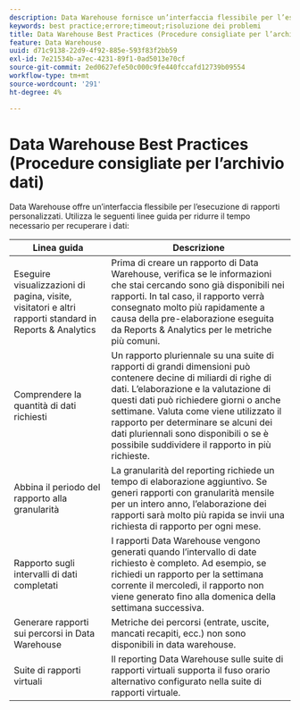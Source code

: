 ```yaml
---
description: Data Warehouse fornisce un’interfaccia flessibile per l’esecuzione di rapporti personalizzati. L’aderenza a queste linee guida può contribuire a ridurre il tempo necessario per recuperare i dati.
keywords: best practice;errore;timeout;risoluzione dei problemi
title: Data Warehouse Best Practices (Procedure consigliate per l’archivio dati)
feature: Data Warehouse
uuid: d71c9138-22d9-4f92-885e-593f83f2bb59
exl-id: 7e21534b-a7ec-4231-89f1-0ad5013e70cf
source-git-commit: 2ed0627efe50c000c9fe440fccafd12739b09554
workflow-type: tm+mt
source-wordcount: '291'
ht-degree: 4%

---
```


# Data Warehouse Best Practices (Procedure consigliate per l’archivio dati)

Data Warehouse offre un’interfaccia flessibile per l’esecuzione di rapporti personalizzati. Utilizza le seguenti linee guida per ridurre il tempo necessario per recuperare i dati:

| Linea guida | Descrizione |
|--- |--- |
| Eseguire visualizzazioni di pagina, visite, visitatori e altri rapporti standard in Reports &amp; Analytics | Prima di creare un rapporto di Data Warehouse, verifica se le informazioni che stai cercando sono già disponibili nei rapporti. In tal caso, il rapporto verrà consegnato molto più rapidamente a causa della pre-elaborazione eseguita da Reports &amp; Analytics per le metriche più comuni. |
| Comprendere la quantità di dati richiesti | Un rapporto pluriennale su una suite di rapporti di grandi dimensioni può contenere decine di miliardi di righe di dati. L’elaborazione e la valutazione di questi dati può richiedere giorni o anche settimane. Valuta come viene utilizzato il rapporto per determinare se alcuni dei dati pluriennali sono disponibili o se è possibile suddividere il rapporto in più richieste. |
| Abbina il periodo del rapporto alla granularità | La granularità del reporting richiede un tempo di elaborazione aggiuntivo. Se generi rapporti con granularità mensile per un intero anno, l’elaborazione dei rapporti sarà molto più rapida se invii una richiesta di rapporto per ogni mese. |
| Rapporto sugli intervalli di dati completati | I rapporti Data Warehouse vengono generati quando l’intervallo di date richiesto è completo. Ad esempio, se richiedi un rapporto per la settimana corrente il mercoledì, il rapporto non viene generato fino alla domenica della settimana successiva. |
| Generare rapporti sui percorsi in Data Warehouse | Metriche dei percorsi (entrate, uscite, mancati recapiti, ecc.) non sono disponibili in data warehouse. |
| Suite di rapporti virtuali | Il reporting Data Warehouse sulle suite di rapporti virtuali supporta il fuso orario alternativo configurato nella suite di rapporti virtuale. |

